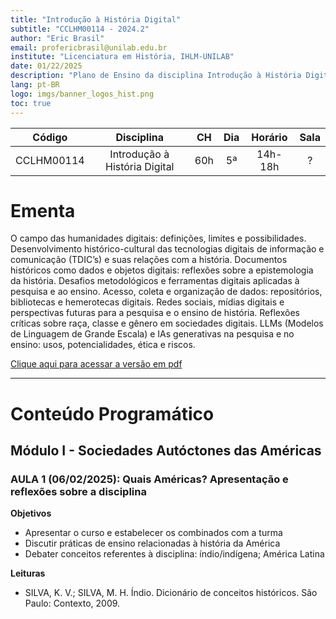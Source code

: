 ```yaml
---
title: "Introdução à História Digital"
subtitle: "CCLHM00114 - 2024.2"
author: "Eric Brasil"
email: profericbrasil@unilab.edu.br
institute: "Licenciatura em História, IHLM-UNILAB"
date: 01/22/2025
description: "Plano de Ensino da disciplina Introdução à História Digital, ministrada pelo Prof. Eric Brasil, no semestre 2024.2, no curso de Licenciatura em História da UNILAB. Contato: profericbrasil@unilab.edu.br"
lang: pt-BR
logo: imgs/banner_logos_hist.png
toc: true
---
```


| Código    | Disciplina                             | CH  | Dia | Horário  | Sala |
|:---------:|:--------------------------------------:|:---:|:---:|:--------:|:----:|
| CCLHM00114| Introdução à História Digital          | 60h | 5ª  | 14h-18h  | ?    |

# Ementa

O campo das humanidades digitais: definições, limites e possibilidades. Desenvolvimento histórico-cultural das tecnologias digitais de informação e comunicação (TDIC’s) e suas relações com a história. Documentos históricos como dados e objetos digitais: reflexões sobre a epistemologia da história. Desafios metodológicos e ferramentas digitais aplicadas à pesquisa e ao ensino. Acesso, coleta e organização de dados: repositórios, bibliotecas e hemerotecas digitais. Redes sociais, mídias digitais e perspectivas futuras para a pesquisa e o ensino de história. Reflexões críticas sobre raça, classe e gênero em sociedades digitais. LLMs (Modelos de Linguagem de Grande Escala) e IAs generativas na pesquisa e no ensino: usos, potencialidades, ética e riscos.

[Clique aqui para acessar a versão em pdf](http://ericbrasil.com.br/cclhm00114/ementa.pdf)

---

# Conteúdo Programático

## Módulo I - Sociedades Autóctones das Américas<br>

### AULA 1 (06/02/2025): Quais Américas? Apresentação e reflexões sobre a disciplina

**Objetivos**

- Apresentar o curso e estabelecer os combinados com a turma
- Discutir práticas de ensino relacionadas à história da América
- Debater conceitos referentes à disciplina: índio/indígena; América Latina

**Leituras**

- SILVA, K. V.; SILVA, M. H. Índio. Dicionário de conceitos históricos. São Paulo: Contexto, 2009.


